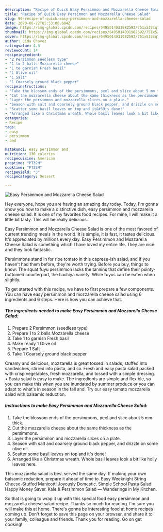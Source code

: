 ```yaml
---
description: "Recipe of Quick Easy Persimmon and Mozzarella Cheese Salad"
title: "Recipe of Quick Easy Persimmon and Mozzarella Cheese Salad"
slug: 99-recipe-of-quick-easy-persimmon-and-mozzarella-cheese-salad
date: 2020-06-22T05:53:08.604Z
image: https://img-global.cpcdn.com/recipes/6495014031982592/751x532cq70/easy-persimmon-and-mozzarella-cheese-salad-recipe-main-photo.jpg
thumbnail: https://img-global.cpcdn.com/recipes/6495014031982592/751x532cq70/easy-persimmon-and-mozzarella-cheese-salad-recipe-main-photo.jpg
cover: https://img-global.cpcdn.com/recipes/6495014031982592/751x532cq70/easy-persimmon-and-mozzarella-cheese-salad-recipe-main-photo.jpg
author: Lida Chavez
ratingvalue: 4.6
reviewcount: 14
recipeingredient:
- "2 Persimmon seedless type"
- "1 to 2 balls Mozzarella cheese"
- "1 to garnish Fresh basil"
- "1 Olive oil"
- "1 Salt"
- "1 Coarsely ground black pepper"
recipeinstructions:
- "Take the blossom ends of the persimmons, peel and slice about 5 mm thick."
- "Cut the mozzarella cheese about the same thickness as the persimmons."
- "Layer the persimmon and mozzarella slices on a plate."
- "Season with salt and coarsely ground black pepper, and drizzle on some olive oil."
- "Scatter some basil leaves on top and it&#39;s done!"
- "Arranged like a Christmas wreath. Whole basil leaves look a bit like holly leaves here."
categories:
- Recipe
tags:
- easy
- persimmon
- and

katakunci: easy persimmon and 
nutrition: 130 calories
recipecuisine: American
preptime: "PT32M"
cooktime: "PT35M"
recipeyield: "3"
recipecategory: Dessert

---
```



![Easy Persimmon and Mozzarella Cheese Salad](https://img-global.cpcdn.com/recipes/6495014031982592/751x532cq70/easy-persimmon-and-mozzarella-cheese-salad-recipe-main-photo.jpg)

Hey everyone, hope you are having an amazing day today. Today, I'm gonna show you how to make a distinctive dish, easy persimmon and mozzarella cheese salad. It is one of my favorites food recipes. For mine, I will make it a little bit tasty. This will be really delicious.

Easy Persimmon and Mozzarella Cheese Salad is one of the most favored of current trending meals in the world. It is simple, it is fast, it tastes delicious. It's appreciated by millions every day. Easy Persimmon and Mozzarella Cheese Salad is something which I have loved my entire life. They are nice and they look fantastic.

Persimmons stand in for ripe tomato in this caprese-ish salad, and if you haven&#39;t had them before, they&#39;re worth trying. Before you buy, things to know: The squat fuyu persimmon lacks the tannins that define their pointy-bottomed counterpart, the hachiya variety. While fuyus can be eaten when slightly.


To get started with this recipe, we have to first prepare a few components. You can have easy persimmon and mozzarella cheese salad using 6 ingredients and 6 steps. Here is how you can achieve that.

<!--inarticleads1-->

##### The ingredients needed to make Easy Persimmon and Mozzarella Cheese Salad:

1. Prepare 2 Persimmon (seedless type)
1. Prepare 1 to 2 balls Mozzarella cheese
1. Take 1 to garnish Fresh basil
1. Make ready 1 Olive oil
1. Prepare 1 Salt
1. Take 1 Coarsely ground black pepper


Creamy and delicious, mozzarella is great tossed in salads, stuffed into sandwiches, stirred into pasta, and so. Fresh and easy pasta salad packed with crisp vegetables, fresh mozzarella, and tossed with a simple dressing. • Pasta salad is easy to make. The ingredients are simple and flexible, so you can make this when you are inundated by summer produce or you can adapt to what&#39;s in season in the fall and. Try our easy tomato mozzarella salad with balsamic reduction. 

<!--inarticleads2-->

##### Instructions to make Easy Persimmon and Mozzarella Cheese Salad:

1. Take the blossom ends of the persimmons, peel and slice about 5 mm thick.
1. Cut the mozzarella cheese about the same thickness as the persimmons.
1. Layer the persimmon and mozzarella slices on a plate.
1. Season with salt and coarsely ground black pepper, and drizzle on some olive oil.
1. Scatter some basil leaves on top and it&#39;s done!
1. Arranged like a Christmas wreath. Whole basil leaves look a bit like holly leaves here.


This mozzarella salad is best served the same day. If making your own balsamic reduction, prepare it ahead of time to. Easy Weeknight String Cheese-Stuffed Manicotti Joyously Domestic. Simple School Pasta Salad Happy Money Saver. Kale &amp; Persimmon Salad — Wanderings in My Kitchen. 

So that is going to wrap it up with this special food easy persimmon and mozzarella cheese salad recipe. Thanks so much for reading. I'm sure you will make this at home. There's gonna be interesting food at home recipes coming up. Don't forget to save this page on your browser, and share it to your family, colleague and friends. Thank you for reading. Go on get cooking!
